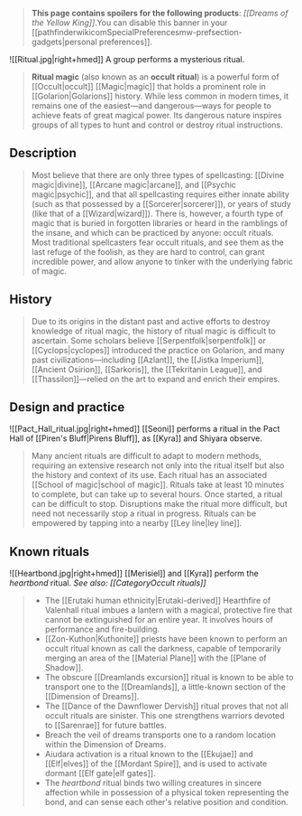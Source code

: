 > **This page contains spoilers for the following products**: *[[Dreams of the Yellow King]]*.You can disable this banner in your [[pathfinderwikicomSpecialPreferencesmw-prefsection-gadgets|personal preferences]].

![[Ritual.jpg|right+hmed]] 
 A group performs a mysterious ritual.
> **Ritual magic** (also known as an **occult ritual**) is a powerful form of [[Occult|occult]] [[Magic|magic]] that holds a prominent role in [[Golarion|Golarions]] history. While less common in modern times, it remains one of the easiest—and dangerous—ways for people to achieve feats of great magical power. Its dangerous nature inspires groups of all types to hunt and control or destroy ritual instructions.



## Description

> Most believe that there are only three types of spellcasting: [[Divine magic|divine]], [[Arcane magic|arcane]], and [[Psychic magic|psychic]], and that all spellcasting requires either innate ability (such as that possessed by a [[Sorcerer|sorcerer]]), or years of study (like that of a [[Wizard|wizard]]). There is, however, a fourth type of magic that is buried in forgotten libraries or heard in the ramblings of the insane, and which can be practiced by anyone: occult rituals. Most traditional spellcasters fear occult rituals, and see them as the last refuge of the foolish, as they are hard to control, can grant incredible power, and allow anyone to tinker with the underlying fabric of magic.


## History

> Due to its origins in the distant past and active efforts to destroy knowledge of ritual magic, the history of ritual magic is difficult to ascertain. Some scholars believe [[Serpentfolk|serpentfolk]] or [[Cyclops|cyclopes]] introduced the practice on Golarion, and many past civilizations—including [[Azlant]], the [[Jistka Imperium]], [[Ancient Osirion]], [[Sarkoris]], the [[Tekritanin League]], and [[Thassilon]]—relied on the art to expand and enrich their empires.


## Design and practice

![[Pact_Hall_ritual.jpg|right+hmed]] 
 [[Seoni]] performs a ritual in the Pact Hall of [[Piren's Bluff|Pirens Bluff]], as [[Kyra]] and Shiyara observe.
> Many ancient rituals are difficult to adapt to modern methods, requiring an extensive research not only into the ritual itself but also the history and context of its use.
> Each ritual has an associated [[School of magic|school of magic]]. Rituals take at least 10 minutes to complete, but can take up to several hours. Once started, a ritual can be difficult to stop. Disruptions make the ritual more difficult, but need not necessarily stop a ritual in progress.
> Rituals can be empowered by tapping into a nearby [[Ley line|ley line]].


## Known rituals

![[Heartbond.jpg|right+hmed]] 
 [[Merisiel]] and [[Kyra]] perform the *heartbond* ritual.
*See also: [[CategoryOccult rituals]]*
> - The [[Erutaki human ethnicity|Erutaki-derived]] Hearthfire of Valenhall ritual imbues a lantern with a magical, protective fire that cannot be extinguished for an entire year. It involves hours of performance and fire-building.
> - [[Zon-Kuthon|Kuthonite]] priests have been known to perform an occult ritual known as call the darkness, capable of temporarily merging an area of the [[Material Plane]] with the [[Plane of Shadow]].
> - The obscure [[Dreamlands excursion]] ritual is known to be able to transport one to the [[Dreamlands]], a little-known section of the [[Dimension of Dreams]].
> - The [[Dance of the Dawnflower Dervish]] ritual proves that not all occult rituals are sinister. This one strengthens warriors devoted to [[Sarenrae]] for future battles.
> - Breach the veil of dreams transports one to a random location within the Dimension of Dreams.
> - Aiudara activation is a ritual known to the [[Ekujae]] and [[Elf|elves]] of the [[Mordant Spire]], and is used to activate dormant [[Elf gate|elf gates]].
> - The *heartbond* ritual binds two willing creatures in sincere affection while in possession of a physical token representing the bond, and can sense each other's relative position and condition.







